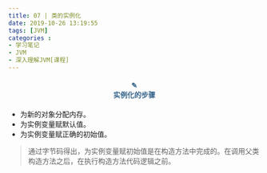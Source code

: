 ```yaml
---
title: 07 | 类的实例化
date: 2019-10-26 13:19:55
tags: [JVM]
categories :
- 学习笔记
- JVM
- 深入理解JVM[课程]
---
```


#### <center><font color = "#36648B">✎</font><br/><font color = "#36648B">实例化的步骤</font></center>
- 为新的对象分配内存。
- 为实例变量赋默认值。
- 为实例变量赋正确的初始值。
> 通过字节码得出，为实例变量赋初始值是在构造方法中完成的。在调用父类构造方法之后，在执行构造方法代码逻辑之前。